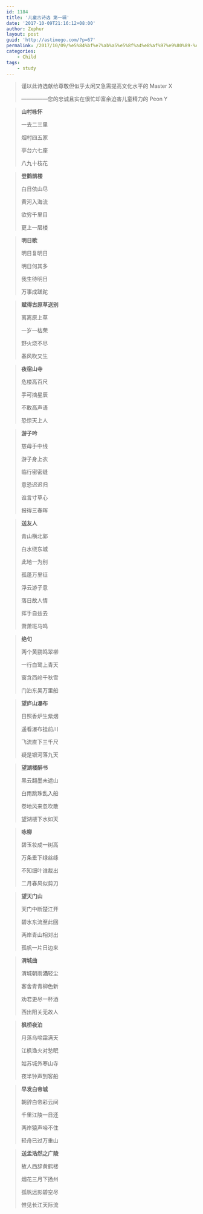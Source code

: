 ```yaml
---
id: 1184
title: '儿童古诗选 第一辑'
date: '2017-10-09T21:16:12+08:00'
author: Zephur
layout: post
guid: 'http://astimego.com/?p=67'
permalink: /2017/10/09/%e5%84%bf%e7%ab%a5%e5%8f%a4%e8%af%97%e9%80%89-%e7%ac%ac%e4%b8%80%e8%be%91/
categories:
    - Child
tags:
    - study
---
```


> 谨以此诗选献给尊敬但似乎太闲又急需提高文化水平的 Master X
> 
> —————您的忠诚且实在很忙却富余迫害儿童精力的 Peon Y

> **山村咏怀**
>
> 一去二三里
>
> 烟村四五家
>
> 亭台六七座
>
> 八九十枝花
>
> <!--more-->

> **登鹳鹊楼**
> 
> 白日依山尽
> 
> 黄河入海流
> 
> 欲穷千里目
> 
> 更上一层楼

> **明日歌**
> 
> 明日复明日
> 
> 明日何其多
> 
> 我生待明日
> 
> 万事成蹉跎

> **赋得古原草送别**
> 
> 离离原上草
> 
> 一岁一枯荣
> 
> 野火烧不尽
> 
> 春风吹又生

> **夜宿山寺**
> 
> 危楼高百尺
> 
> 手可摘星辰
> 
> 不敢高声语
> 
> 恐惊天上人

> **游子吟**
> 
> 慈母手中线
> 
> 游子身上衣
> 
> 临行密密缝
> 
> 意恐迟迟归
> 
> 谁言寸草心
> 
> 报得三春晖

> **送友人**
> 
> 青山横北郭
> 
> 白水绕东城
> 
> 此地一为别
> 
> 孤蓬万里征
> 
> 浮云游子意
> 
> 落日故人情
> 
> 挥手自兹去
> 
> 萧萧班马鸣

> **绝句**
> 
> 两个黄鹂鸣翠柳
> 
> 一行白鹭上青天
> 
> 窗含西岭千秋雪
> 
> 门泊东吴万里船

> **望庐山瀑布**
> 
> 日照香炉生紫烟
> 
> 遥看瀑布挂前川
> 
> 飞流直下三千尺
> 
> 疑是银河落九天

> **望湖楼醉书**
> 
> 黑云翻墨未遮山
> 
> 白雨跳珠乱入船
> 
> 卷地风来忽吹散
> 
> 望湖楼下水如天

> **咏柳**
> 
> 碧玉妆成一树高
> 
> 万条垂下绿丝绦
> 
> 不知细叶谁裁出
> 
> 二月春风似剪刀

> **望天门山**
> 
> 天门中断楚江开
> 
> 碧水东流至此回
> 
> 两岸青山相对出
> 
> 孤帆一片日边来

> **渭城曲**
> 
> 渭城朝雨**浥**轻尘
> 
> 客舍青青柳色新
> 
> 劝君更尽一杯酒
> 
> 西出阳关无故人

> **枫桥夜泊**
> 
> 月落乌啼霜满天
> 
> 江枫渔火对愁眠
> 
> 姑苏城外寒山寺
> 
> 夜半钟声到客船

> **早发白帝城**
> 
> 朝辞白帝彩云间
> 
> 千里江陵一日还
> 
> 两岸猿声啼不住
> 
> 轻舟已过万重山

> **送孟浩然之广陵**
> 
> 故人西辞黄鹤楼
> 
> 烟花三月下扬州
> 
> 孤帆远影碧空尽
> 
> 惟见长江天际流